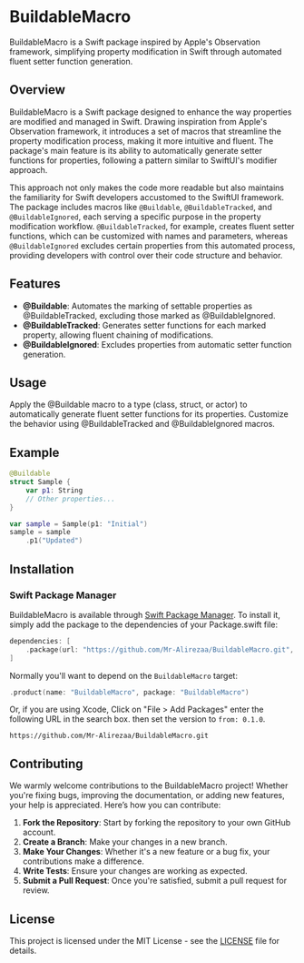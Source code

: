 # BuildableMacro

BuildableMacro is a Swift package inspired by Apple's Observation framework, simplifying property modification in Swift through automated fluent setter function generation.

## Overview

BuildableMacro is a Swift package designed to enhance the way properties are modified and managed in Swift. Drawing inspiration from Apple's Observation framework, it introduces a set of macros that streamline the property modification process, making it more intuitive and fluent. The package's main feature is its ability to automatically generate setter functions for properties, following a pattern similar to SwiftUI's modifier approach.

This approach not only makes the code more readable but also maintains the familiarity for Swift developers accustomed to the SwiftUI framework. The package includes macros like `@Buildable`, `@BuildableTracked`, and `@BuildableIgnored`, each serving a specific purpose in the property modification workflow. `@BuildableTracked`, for example, creates fluent setter functions, which can be customized with names and parameters, whereas `@BuildableIgnored` excludes certain properties from this automated process, providing developers with control over their code structure and behavior.

## Features

- **@Buildable**: Automates the marking of settable properties as @BuildableTracked, excluding those marked as @BuildableIgnored.
- **@BuildableTracked**: Generates setter functions for each marked property, allowing fluent chaining of modifications.
- **@BuildableIgnored**: Excludes properties from automatic setter function generation.

## Usage

Apply the @Buildable macro to a type (class, struct, or actor) to automatically generate fluent setter functions for its properties. Customize the behavior using @BuildableTracked and @BuildableIgnored macros.

## Example

```swift
@Buildable
struct Sample {
    var p1: String
    // Other properties...
}

var sample = Sample(p1: "Initial")
sample = sample
    .p1("Updated")
```

## Installation

### Swift Package Manager

BuildableMacro is available through [Swift Package Manager](https://www.swift.org/package-manager/). To install
it, simply add the package to the dependencies of your Package.swift file:

```swift
dependencies: [
    .package(url: "https://github.com/Mr-Alirezaa/BuildableMacro.git", from: "0.1.0"),
]
```

Normally you'll want to depend on the `BuildableMacro` target:

```swift
.product(name: "BuildableMacro", package: "BuildableMacro")
```

Or, if you are using Xcode, Click on "File > Add Packages" enter the following URL in the search box. 
then set the version to `from: 0.1.0`. 

```
https://github.com/Mr-Alirezaa/BuildableMacro.git
``` 
## Contributing

We warmly welcome contributions to the BuildableMacro project! Whether you're fixing bugs, improving the documentation, or adding new features, your help is appreciated. Here’s how you can contribute:

1. **Fork the Repository**: Start by forking the repository to your own GitHub account.
2. **Create a Branch**: Make your changes in a new branch.
3. **Make Your Changes**: Whether it's a new feature or a bug fix, your contributions make a difference.
4. **Write Tests**: Ensure your changes are working as expected.
5. **Submit a Pull Request**: Once you're satisfied, submit a pull request for review.

## License

This project is licensed under the MIT License - see the [LICENSE](LICENSE) file for details.
